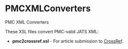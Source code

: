 PMCXMLConverters
================

PMC XML Converters

These XSL files convert PMC-valid JATS XML:
* __pmc2crossref.xsl__ - For article submission to [CrossRef](http://www.crossref.org/).
